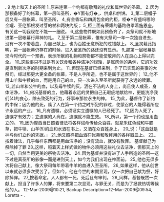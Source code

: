  
   
. 9 
地上和天上的圣所 
1_原来连第一个约都有敬拜的礼仪和属世界的圣幕。 2_因为那预备好了的帐幕，第一层叫圣所，�Y面有灯�_、供桌和供饼。 3_第二层幔子后又有一层帐幕，叫至圣所， 4_有金香坛和四周包金的约柜，柜�Y有盛吗哪的金罐、亚伦那根发过芽的杖和两块约版； 5_柜上面有荣耀的基路伯罩着施恩座。有关这一切我现在不能一一细说。 
6_这些物件既如此预备齐了，众祭司就不断地进第一层帐幕行拜神的礼。 7_至于第二层帐幕，惟有大祭司一年一次独自进去，没有一次不带着血，为自己献上，也为百姓无意所犯的过错献上。 8_圣灵藉此指明，第一层帐幕仍存在的时候，进入至圣所的路还没有显示。 9_那第一层帐幕是现今时代的一个预表，表示所献的礼物和祭物都不能使敬拜的人在良心上得以完全。 10_这些事只不过是有关饮食和各种洁净的规矩，是属肉体的条例，它的功效是直到新次序的时期来到为止。 
11_但现在基督已经来到，作了已实现的美事的大祭司，经过那更大更全备的帐幕，不是人手所造，也不是属于这世界的； 12_他不用山羊和牛犊的血，而是用自己的血，只一次进入至圣所就获得了永远的赎罪。 13_若山羊和公牛的血，以及母牛犊的灰，洒在不洁的人身上，尚且使人成圣，身体洁净， 14_何况基督的血，他藉着永远的灵把自己无瑕疵地献给神，更能洗净我们(4)的良心，除去致死的行为，好事奉那位永生的神。 
15_为此，基督作了新约的中保；因为他的死，赎了人在第一个约之时所犯的罪过，使蒙召的人能得着所应许永远的产业。 16_凡有遗嘱，必须证实立遗嘱的人已经死了。 17_因为人死了，遗嘱才有效力；立遗嘱的人尚在，遗嘱就不能生效。 18_所以，第一个约也是用血立的。 19_因为摩西当日照着律法将各样诫命传给众百姓，就拿朱红色绒和牛膝草，把牛犊、山羊(5)的血和水洒在书上，又洒在众百姓身上， 20_说：「这血就是神与你们立约的凭据。」 21_他又照样把血洒在帐幕和敬拜用的各样器皿上。 22_按着律法，几乎每样东西都是用血洁净的；没有流血，就没有赦罪。 
基督献己为祭除掉了罪 
23_这样，照着天上样式做的物件必须用这些礼仪去洁净，但那天上的一切，自然当用更美的祭物去洁净。 24_因为基督并没有进了人手所造的圣所―这不过是真圣所的影像―而是进到天上，如今为我们出现在神面前。 25_他也无须多次将自己献上，像大祭司每年带着牛羊的血进入至圣所。 26_如果这样，他从创世以来就必须多次受苦了。但如今，他在今世的末期显现，仅一次把自己献为祭，好除掉罪。 27_按着命定，人人都有一死，死后且有审判。 28_同样，基督既然一次献上，担当了许多人的罪，将来要第二次显现，与罪无关，而是为了拯救热切等候他的人。 
12-Mar-2009@10:21, Backup Description=12-Mar-2009@09:54, Loretta - 
.
